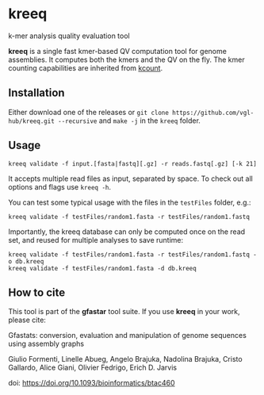 # kreeq
k-mer analysis quality evaluation tool

**kreeq** is a single fast kmer-based QV computation tool for genome assemblies. It computes both the kmers and the QV on the fly. The kmer counting capabilities are inherited from [kcount](https://github.com/vgl-hub/kcount).

## Installation

Either download one of the releases or `git clone https://github.com/vgl-hub/kreeq.git --recursive` and `make -j` in the `kreeq` folder.

## Usage

```
kreeq validate -f input.[fasta|fastq][.gz] -r reads.fastq[.gz] [-k 21]
```

It accepts multiple read files as input, separated by space. To check out all options and flags use `kreeq -h`.

You can test some typical usage with the files in the `testFiles` folder, e.g.:

```
kreeq validate -f testFiles/random1.fasta -r testFiles/random1.fastq
```

Importantly, the kreeq database can only be computed once on the read set, and reused for multiple analyses to save runtime:

```
kreeq validate -f testFiles/random1.fasta -r testFiles/random1.fastq -o db.kreeq
kreeq validate -f testFiles/random1.fasta -d db.kreeq

```

## How to cite

This tool is part of the **gfastar** tool suite. If you use **kreeq** in your work, please cite:

Gfastats: conversion, evaluation and manipulation of genome sequences using assembly graphs

Giulio Formenti, Linelle Abueg, Angelo Brajuka, Nadolina Brajuka, Cristo Gallardo, Alice Giani, Olivier Fedrigo, Erich D. Jarvis

doi: https://doi.org/10.1093/bioinformatics/btac460
